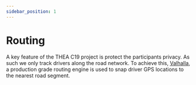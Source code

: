 ```yaml
---
sidebar_position: 1
---
```


# Routing

A key feature of the THEA C19 project is protect the participants privacy. As 
such we only track drivers along the road network. To achieve this, 
 [Valhalla](https://github.com/valhalla/valhalla), a production grade routing engine is used to snap driver GPS locations to the nearest 
road segment.